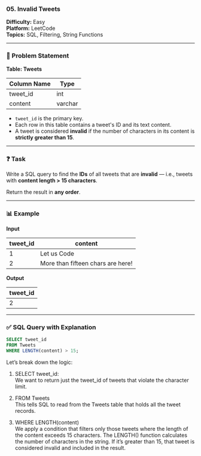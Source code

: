 ### 05. Invalid Tweets  
**Difficulty:** Easy  
**Platform:** LeetCode  
**Topics:** SQL, Filtering, String Functions  

---

### 🧩 Problem Statement  
**Table: Tweets**

| Column Name | Type    |
|-------------|---------|
| tweet_id    | int     |
| content     | varchar |

- `tweet_id` is the primary key.
- Each row in this table contains a tweet's ID and its text content.
- A tweet is considered **invalid** if the number of characters in its content is **strictly greater than 15**.

---

### ❓ Task  
Write a SQL query to find the **IDs** of all tweets that are **invalid** — i.e., tweets with **content length > 15 characters**.

Return the result in **any order**.

---

### 📊 Example  

**Input**

| tweet_id | content                           |
|----------|------------------------------------|
| 1        | Let us Code                        |
| 2        | More than fifteen chars are here!  |

**Output**

| tweet_id |
|----------|
| 2        |

---

### ✅ SQL Query with Explanation  

```sql
SELECT tweet_id
FROM Tweets
WHERE LENGTH(content) > 15;
```

Let’s break down the logic:

1. SELECT tweet_id:<br>
We want to return just the tweet_id of tweets that violate the character limit.<br>

2. FROM Tweets<br>
This tells SQL to read from the Tweets table that holds all the tweet records.<br>

3. WHERE LENGTH(content) <br>
We apply a condition that filters only those tweets where the length of the content exceeds 15 characters.
The LENGTH() function calculates the number of characters in the string.
If it’s greater than 15, that tweet is considered invalid and included in the result.

